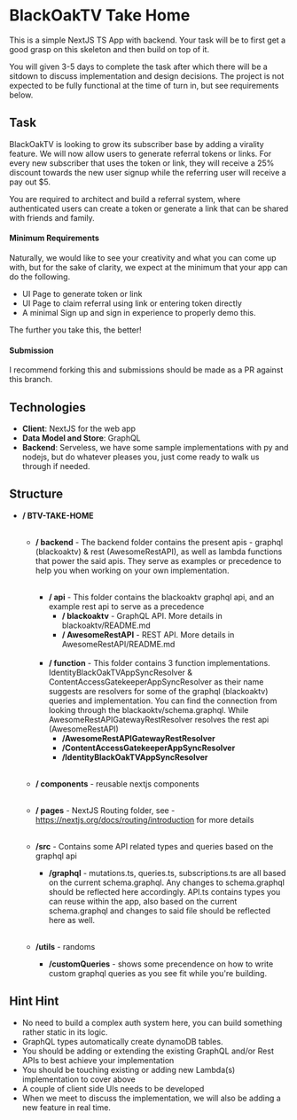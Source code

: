 # BlackOakTV Take Home

This is a simple NextJS TS App with backend. Your task will be to first get a good grasp on this skeleton and then build on top of it.

You will given 3-5 days to complete the task after which there will be a sitdown to discuss implementation and design decisions. The project is not expected to be fully functional at the time of turn in, but see requirements below.

## Task
BlackOakTV is looking to grow its subscriber base by adding a virality feature. We will now allow users to generate referral tokens or links. For every new subscriber that uses the token or link, they will receive a 25% discount towards the new user signup while the referring user will receive a pay out $5.

You are required to architect and build a referral system, where authenticated users can create a token or generate a link that can be shared with friends and family.

#### Minimum Requirements
Naturally, we would like to see your creativity and what you can come up with, but for the sake of clarity, we expect at the minimum that your app can do the following.
- UI Page to generate token or link
- UI Page to claim referral using link or entering token directly
- A minimal Sign up and sign in experience to properly demo this.

The further you take this, the better!
#### Submission
I recommend forking this and submissions should be made as a PR against this branch.

## Technologies
- **Client**: NextJS for the web app
- **Data Model and Store**: GraphQL
- **Backend**: Serveless, we have some sample implementations with py and nodejs, but do whatever pleases you, just come ready to walk us through if needed.

## Structure
- **/ BTV-TAKE-HOME**<br><br>
  - **/ backend** -  The backend folder contains the present apis - graphql (blackoaktv) & rest (AwesomeRestAPI), as well as lambda functions that power the said apis. They serve as examples or precedence to help you when working on your own implementation. <br><br>

    - **/ api** - This folder contains the blackoaktv graphql api, and an example rest api to serve as a precedence
      - **/ blackoaktv** - GraphQL API. More details in blackoaktv/README.md
      - **/ AwesomeRestAPI** - REST API. More details in AwesomeRestAPI/README.md<br><br>
    - **/ function** - This folder contains 3 function implementations. IdentityBlackOakTVAppSyncResolver & ContentAccessGatekeeperAppSyncResolver as their name suggests are resolvers for some of the graphql (blackoaktv) queries and implementation. You can find the connection from looking through the blackaoktv/schema.graphql. While AwesomeRestAPIGatewayRestResolver resolves the rest api (AwesomeRestAPI)
      - **/AwesomeRestAPIGatewayRestResolver**
      - **/ContentAccessGatekeeperAppSyncResolver**
      - **/IdentityBlackOakTVAppSyncResolver**<br><br>
  - **/ components** - reusable nextjs components <br><br>
  - **/ pages** - NextJS Routing folder, see - https://nextjs.org/docs/routing/introduction for more details<br><br>
  - **/src** - Contains some API related types and queries based on the graphql api
    - **/graphql** - mutations.ts, queries.ts, subscriptions.ts are all based on the current schema.graphql. Any changes to schema.graphql should be reflected here accordingly. API.ts contains types you can reuse within the app, also based on the current schema.graphql and changes to said file should be reflected here as well.<br><br>

  - **/utils** - randoms
    - **/customQueries** - shows some precendence on how to write custom graphql queries as you see fit while you're building.

## Hint Hint
- No need to build a complex auth system here, you can build something rather static in its logic.
- GraphQL types automatically create dynamoDB tables.
- You should be adding or extending the existing GraphQL and/or Rest APIs to best achieve your implementation
- You should be touching existing or adding new Lambda(s) implementation to cover above
- A couple of client side UIs needs to be developed
- When we meet to discuss the implementation, we will also be adding a new feature in real time.

